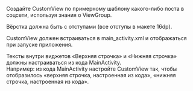 Создайте CustomView по примерному шаблону какого-либо поста в соцсети, используя знания о ViewGroup.  

Вёрстка должна быть с отступами (все отступы в макете 16dp).  

CustomView должен встраиваться в main_activity.xml и отображаться при запуске приложения.  

Тексты внутри виджетов «Верхняя строчка» и «Нижняя строчка» должны настраиваться из кода MainActivity.    
Например: из кода MainActivity настройте CustomView так, чтобы отобразилось «верхняя строчка, настроенная из кода», «нижняя строчка, настроенная из кода».